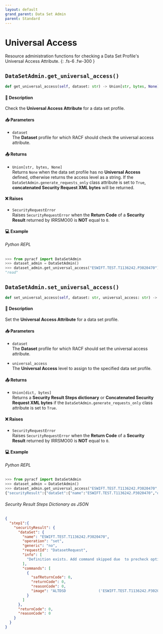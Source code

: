 ```yaml
---
layout: default
grand_parent: Data Set Admin
parent: Standard
---
```


# Universal Access

Resource administration functions for checking a Data Set Profile's Universal Access Attribute. 
{: .fs-6 .fw-300 }

## `DataSetAdmin.get_universal_access()`

```python
def get_universal_access(self, dataset: str) -> Union[str, bytes, None]:
```

#### 📄 Description

Check the **Universal Access Attribute** for a data set profile.

#### 📥 Parameters
* `dataset`<br>
  The **Dataset** profile for which RACF should check the universal access attribute.

#### 📤 Returns
* `Union[str, bytes, None]`<br>
  Returns `None` when the data set profile has no **Universal Access** defined, otherwise returns the access level as a string. If the `DataSetAdmin.generate_requests_only` class attribute is set to `True`, **concatenated Security Request XML bytes** will be returned.

#### ❌ Raises
* `SecurityRequestError`<br>
  Raises `SecurityRequestError` when the **Return Code** of a **Security Result** returned by IRRSMO00 is **NOT** equal to `0`.

#### 💻 Example

###### Python REPL
```python
>>> from pyracf import DataSetAdmin
>>> dataset_admin = DataSetAdmin()
>>> dataset_admin.get_universal_access("ESWIFT.TEST.T1136242.P3020470")
"read"
```

## `DataSetAdmin.set_universal_access()`

```python
def set_universal_access(self, dataset: str, universal_access: str) -> Union[dict, bytes]:
```

#### 📄 Description

Set the **Universal Access Attribute** for a data set profile.

#### 📥 Parameters
* `dataset`<br>
  The **Dataset** profile for which RACF should set the universal access attribute.

* `universal_access`<br>
  The **Universal Access** level to assign to the specified data set profile.

#### 📤 Returns
* `Union[dict, bytes]`<br>
  Returns a **Security Result Steps dictionary** or **Concatenated Security Request XML bytes** if the `DataSetAdmin.generate_requests_only` class attribute is set to `True`.

#### ❌ Raises
* `SecurityRequestError`<br>
  Raises `SecurityRequestError` when the **Return Code** of a **Security Result** returned by IRRSMO00 is **NOT** equal to `0`.

#### 💻 Example

###### Python REPL
```python
>>> from pyracf import DataSetAdmin
>>> dataset_admin = DataSetAdmin()
>>> dataset_admin.get_universal_access("ESWIFT.TEST.T1136242.P3020470","ALTER")
{"securityResult":{"dataSet":{"name":"ESWIFT.TEST.T1136242.P3020470","operation":"set","generic":"no","requestId":"DatasetRequest","info":["Definition exists. Add command skipped due  to precheck option"],"commands":[{"safReturnCode":0,"returnCode":0,"reasonCode":0,"image":"ALTDSD               ('ESWIFT.TEST.T1136242.P3020470')  UACC        (Alter)"}]},"returnCode":0,"reasonCode":0}}
```

###### Security Result Steps Dictionary as JSON
```json
{
  "step1":{
    "securityResult": {
      "dataSet": {
        "name": "ESWIFT.TEST.T1136242.P3020470",
        "operation": "set",
        "generic": "no",
        "requestId": "DatasetRequest",
        "info": [
          "Definition exists. Add command skipped due  to precheck option"
        ],
        "commands": [
          {
            "safReturnCode": 0,
            "returnCode": 0,
            "reasonCode": 0,
            "image": "ALTDSD               ('ESWIFT.TEST.T1136242.P3020470')  UACC        (Alter)"
          }
        ]
      },
      "returnCode": 0,
      "reasonCode": 0
    }
  }
}
```